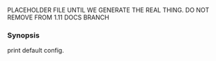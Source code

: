 PLACEHOLDER FILE UNTIL WE GENERATE THE REAL THING. DO NOT REMOVE FROM 1.11 DOCS BRANCH

### Synopsis

print default config.

